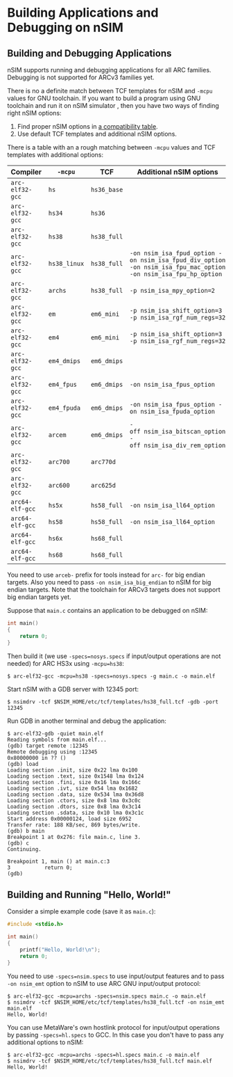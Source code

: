 # Building Applications and Debugging on nSIM

## Building and Debugging Applications

nSIM supports running and debugging applications for all ARC families. Debugging is not supported for ARCv3 families yet.

There is no a definite match between TCF templates for nSIM and `-mcpu` values for GNU toolchain.
If you want to build a program using GNU toolchain and run it on nSIM simulator , then you have two
ways of finding right nSIM options:

1. Find proper nSIM options in [a compatibility table](../../toolchain/compatibility.md).
2. Use default TCF templates and additional nSIM options.

There is a table with an a rough matching between `-mcpu` values and TCF templates with additional options:

| Compiler | `-mcpu` | TCF | Additional nSIM options |
| --- | --- | --- | --- |
| `arc-elf32-gcc` | `hs` | `hs36_base` |  |
| `arc-elf32-gcc` | `hs34` | `hs36` | |
| `arc-elf32-gcc` | `hs38` | `hs38_full` | |
| `arc-elf32-gcc` | `hs38_linux` | `hs38_full` | `-on nsim_isa_fpud_option -on nsim_isa_fpud_div_option -on nsim_isa_fpu_mac_option -on nsim_isa_fpu_hp_option` |
| `arc-elf32-gcc` | `archs` | `hs38_full` | `-p nsim_isa_mpy_option=2` |
| `arc-elf32-gcc` | `em` | `em6_mini` | `-p nsim_isa_shift_option=3 -p nsim_isa_rgf_num_regs=32` |
| `arc-elf32-gcc` | `em4` | `em6_mini` | `-p nsim_isa_shift_option=3 -p nsim_isa_rgf_num_regs=32` |
| `arc-elf32-gcc` | `em4_dmips` | `em6_dmips` | |
| `arc-elf32-gcc` | `em4_fpus` | `em6_dmips` | `-on nsim_isa_fpus_option` |
| `arc-elf32-gcc` | `em4_fpuda` | `em6_dmips` | `-on nsim_isa_fpus_option -on nsim_isa_fpuda_option` |
| `arc-elf32-gcc` | `arcem` | `em6_dmips` | `-off nsim_isa_bitscan_option -off nsim_isa_div_rem_option` |
| `arc-elf32-gcc` | `arc700` | `arc770d` | |
| `arc-elf32-gcc` | `arc600` | `arc625d` | |
| `arc64-elf-gcc` | `hs5x` | `hs58_full` | `-on nsim_isa_ll64_option` |
| `arc64-elf-gcc` | `hs58` | `hs58_full` | `-on nsim_isa_ll64_option` |
| `arc64-elf-gcc` | `hs6x` | `hs68_full` | |
| `arc64-elf-gcc` | `hs68` | `hs68_full` | |

You need to use `arceb-` prefix for tools instead for `arc-` for big endian targets. Also you need to pass
`-on nsim_isa_big_endian` to nSIM for big endian targets. Note that the toolchain for ARCv3 targets does
not support big endian targets yet.

Suppose that `main.c` contains an application to be debugged on nSIM:

```c
int main()
{
    return 0;
}
```

Then build it (we use `-specs=nosys.specs` if input/output operations are not needed) for ARC HS3x using `-mcpu=hs38`:

```
$ arc-elf32-gcc -mcpu=hs38 -specs=nosys.specs -g main.c -o main.elf
```

Start nSIM with a GDB server with 12345 port:

```
$ nsimdrv -tcf $NSIM_HOME/etc/tcf/templates/hs38_full.tcf -gdb -port 12345
```

Run GDB in another terminal and debug the application:

```
$ arc-elf32-gdb -quiet main.elf
Reading symbols from main.elf...
(gdb) target remote :12345
Remote debugging using :12345
0x80000000 in ?? ()
(gdb) load
Loading section .init, size 0x22 lma 0x100
Loading section .text, size 0x1548 lma 0x124
Loading section .fini, size 0x16 lma 0x166c
Loading section .ivt, size 0x54 lma 0x1682
Loading section .data, size 0x534 lma 0x36d8
Loading section .ctors, size 0x8 lma 0x3c0c
Loading section .dtors, size 0x8 lma 0x3c14
Loading section .sdata, size 0x10 lma 0x3c1c
Start address 0x00000124, load size 6952
Transfer rate: 188 KB/sec, 869 bytes/write.
(gdb) b main
Breakpoint 1 at 0x276: file main.c, line 3.
(gdb) c
Continuing.

Breakpoint 1, main () at main.c:3
3           return 0;
(gdb)
```

## Building and Running "Hello, World!"

Consider a simple example code (save it as `main.c`):

```c
#include <stdio.h>

int main()
{
    printf("Hello, World!\n");
    return 0;
}
```

You need to use `-specs=nsim.specs` to use input/output features and to pass `-on nsim_emt` option to nSIM to use ARC GNU input/output protocol:

```
$ arc-elf32-gcc -mcpu=archs -specs=nsim.specs main.c -o main.elf
$ nsimdrv -tcf $NSIM_HOME/etc/tcf/templates/hs38_full.tcf -on nsim_emt main.elf
Hello, World!
```

You can use MetaWare's own hostlink protocol for input/output operations by passing `-specs=hl.specs` to GCC. In this case you don't have to pass any additional options to nSIM:

```
$ arc-elf32-gcc -mcpu=archs -specs=hl.specs main.c -o main.elf
$ nsimdrv -tcf $NSIM_HOME/etc/tcf/templates/hs38_full.tcf main.elf
Hello, World!
```
